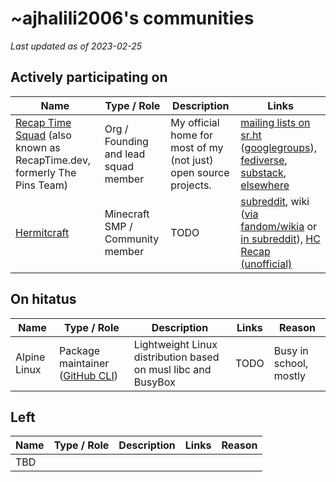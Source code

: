 # ~ajhalili2006's communities

_Last updated as of 2023-02-25_

## Actively participating on

| Name | Type / Role | Description | Links |
| --- | --- | --- | --- |
| [Recap Time Squad](https://recaptime.eu.org) (also known as RecapTime.dev, formerly The Pins Team) | Org / Founding and lead squad member | My official home for most of my (not just) open source projects. | [mailing lists on sr.ht](https://lists.sr.ht/~recaptime-dev) ([googlegroups](https://wiki.recaptime.eu.org/wiki/Handbook:Mailing_lists/Google_Groups)), [fediverse](https://recaptime.eu.org/fedi), [substack](https://recaptime.substack.com), [elsewhere](https://recaptime.bio.link)
| [Hermitcraft](https://hermitcraftcom) | Minecraft SMP / Community member | TODO | [subreddit](https://reddit.com/r/hermitcraft), wiki ([via fandom/wikia](https://hermitcraft.fandom.com) or [in subreddit](https://reddit.com/r/hermitcraft/wiki/index)), [HC Recap (unofficial)](https://go.recaptime.eu.org/TheHCRecap)

## On hitatus

| Name | Type / Role | Description | Links | Reason
| --- | --- | --- | --- | --- |
| Alpine Linux | Package maintainer ([GitHub CLI](https://cli.github.com)) | Lightweight Linux distribution based on musl libc and BusyBox | TODO | Busy in school, mostly |

## Left

| Name | Type / Role | Description | Links | Reason
| --- | --- | --- | --- | --- |
| TBD | | | | |
